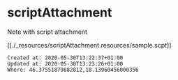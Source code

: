 # scriptAttachment

Note with script attachment

[[./_resources/scriptAttachment.resources/sample.scpt]]

    Created at: 2020-05-30T13:22:37+01:00
    Updated at: 2020-05-30T13:23:26+01:00
    Where: 46.37551879882812,18.13960456000356

